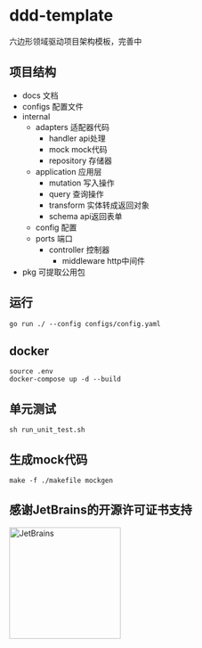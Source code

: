 # ddd-template
六边形领域驱动项目架构模板，完善中

## 项目结构
- docs 文档
- configs 配置文件
- internal
    - adapters 适配器代码
        - handler api处理
        - mock mock代码
        - repository 存储器
    - application 应用层
      - mutation 写入操作
      - query 查询操作
      - transform 实体转成返回对象
      - schema api返回表单
    - config 配置
    - ports 端口
      - controller 控制器
        - middleware http中间件
- pkg 可提取公用包
## 运行
```shell
go run ./ --config configs/config.yaml
```

## docker
```shell
source .env
docker-compose up -d --build
```

## 单元测试
```shell
sh run_unit_test.sh
```

## 生成mock代码
```shell
make -f ./makefile mockgen
```
## 感谢JetBrains的开源许可证书支持
<img src="https://resources.jetbrains.com/storage/products/company/brand/logos/jb_beam.png?_gl=1*l2f4tq*_ga*MTE4NTc2NDE2MC4xNjU0MTM5MzQ0*_ga_9J976DJZ68*MTY1NDEzOTM0NC4xLjAuMTY1NDEzOTM0NC4w" alt="JetBrains" width="200">
